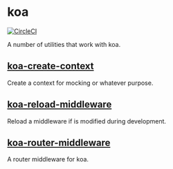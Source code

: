 # koa

[![CircleCI](https://circleci.com/gh/jameslnewell/koa.svg?style=svg)](https://circleci.com/gh/jameslnewell/koa)

A number of utilities that work with koa.

## [koa-create-context](./koa-create-context)

Create a context for mocking or whatever purpose.

## [koa-reload-middleware](./koa-reload-middleware)

Reload a middleware if is modified during development.

## [koa-router-middleware](./koa-router-middleware)

A router middleware for koa.
